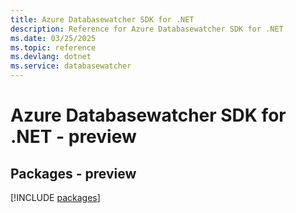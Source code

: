 ```yaml
---
title: Azure Databasewatcher SDK for .NET
description: Reference for Azure Databasewatcher SDK for .NET
ms.date: 03/25/2025
ms.topic: reference
ms.devlang: dotnet
ms.service: databasewatcher
---
```

# Azure Databasewatcher SDK for .NET - preview
## Packages - preview
[!INCLUDE [packages](databasewatcher-index.md)]